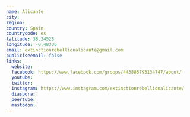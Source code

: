 ```yaml
---
name: Alicante
city:
region:
country: Spain
countrycode: es
latitude: 38.34528
longitude: -0.48306
email: extinctionrebellionalicante@gmail.com
publiciseemail: false
links:
  website:
  facebook: https://www.facebook.com/groups/443886793134747/about/
  youtube:
  twitter:
  instagram: https://www.instagram.com/extinctionrebellionalicante/
  diaspora:
  peertube:
  mastodon:
---
```

